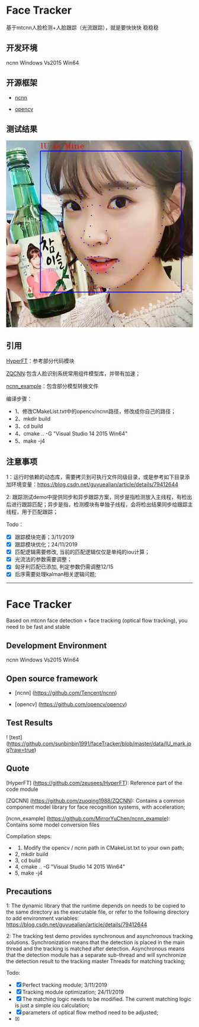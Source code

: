 # Face Tracker
基于mtcnn人脸检测+人脸跟踪（光流跟踪），就是要快快快 稳稳稳

## 开发环境
ncnn Windows Vs2015 Win64

## 开源框架
+ [ncnn](https://github.com/Tencent/ncnn)

+ [opencv](https://github.com/opencv/opencv)

## 测试结果
![test](https://github.com/sunbinbin1991/faceTracker/blob/master/data/IU_mark.jpg?raw=true)

## 引用
[HyperFT](https://github.com/zeusees/HyperFT)：参考部分代码模块

[ZQCNN](https://github.com/zuoqing1988/ZQCNN):包含人脸识别系统常用组件模型库，并带有加速；

[ncnn_example](https://github.com/MirrorYuChen/ncnn_example)：包含部分模型转换文件

编译步骤：

+ 1、修改CMakeList.txt中的opencv/ncnn路径，修改成你自己的路径；
+ 2、mkdir build
+ 3、cd build
+ 4、cmake .. -G "Visual Studio 14 2015 Win64"
+ 5、make -j4


## 注意事项

1：运行时依赖的动态库，需要拷贝到可执行文件同级目录，或是参考如下目录添加环境变量：https://blog.csdn.net/guyuealian/article/details/79412644

2: 跟踪测试demo中提供同步和异步跟踪方案，同步是指检测放入主线程，有检出后进行跟踪匹配；异步是指，检测模块有单独子线程，会将检出结果同步给跟踪主线程，用于匹配跟踪；

Todo：
- [x] 跟踪模块完善；3/11/2019
- [x] 跟踪模块优化；24/11/2019
- [x] 匹配逻辑需要修改, 当前的匹配逻辑仅仅是单纯的iou计算；
- [x] 光流法的参数需要调整；
- [x] 匈牙利匹配已添加, 判定参数仍需调整12/15
- [x] 后序需要处理kalman相关逻辑问题;

---

# Face Tracker
Based on mtcnn face detection + face tracking (optical flow tracking), you need to be fast and stable

## Development Environment
ncnn Windows Vs2015 Win64

## Open source framework
+ [ncnn] (https://github.com/Tencent/ncnn)

+ [opencv] (https://github.com/opencv/opencv)

## Test Results
! [test] (https://github.com/sunbinbin1991/faceTracker/blob/master/data/IU_mark.jpg?raw=true)

## Quote
[HyperFT] (https://github.com/zeusees/HyperFT): Reference part of the code module

[ZQCNN] (https://github.com/zuoqing1988/ZQCNN): Contains a common component model library for face recognition systems, with acceleration;

[ncnn_example] (https://github.com/MirrorYuChen/ncnn_example): Contains some model conversion files

Compilation steps:

+ 1. Modify the opencv / ncnn path in CMakeList.txt to your own path;
+ 2, mkdir build
+ 3, cd build
+ 4, cmake .. -G "Visual Studio 14 2015 Win64"
+ 5, make -j4

## Precautions

1: The dynamic library that the runtime depends on needs to be copied to the same directory as the executable file, or refer to the following directory to add environment variables: https://blog.csdn.net/guyuealian/article/details/79412644

2: The tracking test demo provides synchronous and asynchronous tracking solutions. Synchronization means that the detection is placed in the main thread and the tracking is matched after detection. Asynchronous means that the detection module has a separate sub-thread and will synchronize the detection result to the tracking master Threads for matching tracking;

Todo:
- [x] Perfect tracking module; 3/11/2019
- [x] Tracking module optimization; 24/11/2019
- [x] The matching logic needs to be modified. The current matching logic is just a simple iou calculation;
- [x] parameters of optical flow method need to be adjusted;
- [x]